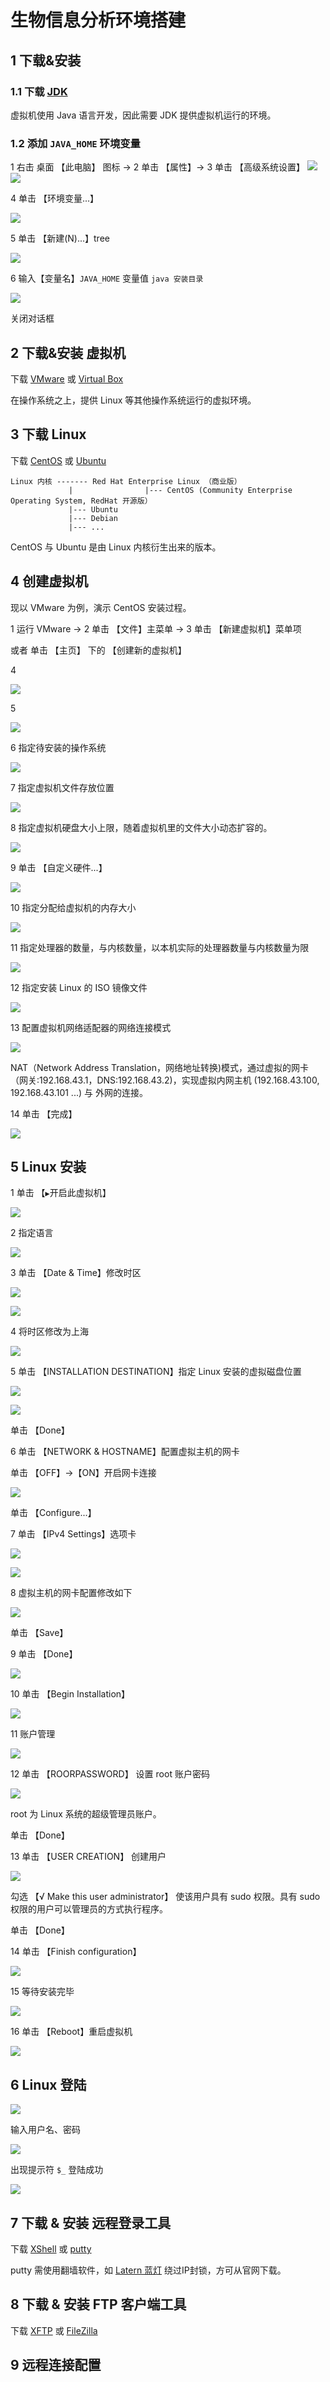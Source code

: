# 生物信息分析环境搭建

## 1 下载&安装 

### 1.1 下载 [JDK](https://www.oracle.com/technetwork/java/javase/downloads/jdk11-downloads-5066655.html)

虚拟机使用 Java 语言开发，因此需要 JDK 提供虚拟机运行的环境。

### 1.2 添加 `JAVA_HOME` 环境变量

1 右击 桌面 【此电脑】 图标 -> 2 单击 【属性】-> 3 单击 【高级系统设置】
<img src="https://github.com/QifengSun/bioinfomatics/blob/master/png/java_home_1.png">
![](https://github.com/QifengSun/bioinfomatics/tree/master/png/java_home_1.png)

4 单击 【环境变量...】

![](https://github.com/QifengSun/bioinfomatics/tree/master/png/java_home_2.png)

5 单击 【新建(N)...】tree

![](https://github.com/QifengSun/bioinfomatics/tree/master/png/java_home_3.png)

6 输入【变量名】`JAVA_HOME` 变量值 `java 安装目录`

![](https://github.com/QifengSun/bioinfomatics/tree/master/png/java_home_4.png)

关闭对话框

## 2 下载&安装 虚拟机

下载 [VMware](https://www.vmware.com/go/getworkstation-win) 或 [Virtual Box](https://www.virtualbox.org/wiki/Downloads)

在操作系统之上，提供 Linux 等其他操作系统运行的虚拟环境。


## 3 下载 Linux

下载 [CentOS](https://www.centos.org/) 或 [Ubuntu](https://www.ubuntu.com/download/desktop)

```
Linux 内核 ------- Red Hat Enterprise Linux （商业版）
             |                |--- CentOS (Community Enterprise Operating System, RedHat 开源版）
             |--- Ubuntu
             |--- Debian
             |--- ...
```

CentOS 与 Ubuntu 是由 Linux 内核衍生出来的版本。


## 4 创建虚拟机

现以 VMware 为例，演示 CentOS 安装过程。

1 运行 VMware -> 2 单击 【文件】主菜单 -> 3 单击 【新建虚拟机】菜单项 

  或者 单击 【主页】 下的 【创建新的虚拟机】


4

![](https://github.com/QifengSun/bioinfomatics/tree/master/png/vmware_1.png)


5

![](https://github.com/QifengSun/bioinfomatics/tree/master/png/vmware_2.png)


6 指定待安装的操作系统

![](https://github.com/QifengSun/bioinfomatics/tree/master/png/vmware_3.png)


7 指定虚拟机文件存放位置

![](https://github.com/QifengSun/bioinfomatics/tree/master/png/vmware_4.png)


8 指定虚拟机硬盘大小上限，随着虚拟机里的文件大小动态扩容的。

![](https://github.com/QifengSun/bioinfomatics/tree/master/png/vmware_5.png)


9 单击 【自定义硬件...】

![](https://github.com/QifengSun/bioinfomatics/tree/master/png/vmware_6.png)


10 指定分配给虚拟机的内存大小

![](https://github.com/QifengSun/bioinfomatics/tree/master/png/vmware_7.png)


11 指定处理器的数量，与内核数量，以本机实际的处理器数量与内核数量为限

![](https://github.com/QifengSun/bioinfomatics/tree/master/png/vmware_8.png)


12 指定安装 Linux 的 ISO 镜像文件

![](https://github.com/QifengSun/bioinfomatics/tree/master/png/vmware_9.png)


13 配置虚拟机网络适配器的网络连接模式

![](https://github.com/QifengSun/bioinfomatics/tree/master/png/vmware_10.png)

NAT（Network Address Translation，网络地址转换)模式，通过虚拟的网卡（网关:192.168.43.1，DNS:192.168.43.2)，实现虚拟内网主机 (192.168.43.100, 192.168.43.101 ...) 与 外网的连接。


14 单击 【完成】

![](https://github.com/QifengSun/bioinfomatics/tree/master/png/vmware_11.png)

## 5 Linux 安装

1 单击 【```▶```开启此虚拟机】

![](https://github.com/QifengSun/bioinfomatics/tree/master/png/CentOS_1.png)


2 指定语言

![](https://github.com/QifengSun/bioinfomatics/tree/master/png/CentOS_2.png)


3 单击 【Date & Time】修改时区

![](https://github.com/QifengSun/bioinfomatics/tree/master/png/CentOS_3.png)

![](https://github.com/QifengSun/bioinfomatics/tree/master/png/CentOS_4.png)


4 将时区修改为上海

![](https://github.com/QifengSun/bioinfomatics/tree/master/png/CentOS_5.png)


5 单击 【INSTALLATION DESTINATION】指定 Linux 安装的虚拟磁盘位置

![](https://github.com/QifengSun/bioinfomatics/tree/master/png/CentOS_6.png)

![](https://github.com/QifengSun/bioinfomatics/tree/master/png/CentOS_7.png)

单击 【Done】


6 单击 【NETWORK & HOSTNAME】配置虚拟主机的网卡

单击 【OFF】->【ON】开启网卡连接

![](https://github.com/QifengSun/bioinfomatics/tree/master/png/CentOS_8.png)


单击 【Configure...】


7 单击 【IPv4 Settings】选项卡 

![](https://github.com/QifengSun/bioinfomatics/tree/master/png/CentOS_9.png)

![](https://github.com/QifengSun/bioinfomatics/tree/master/png/CentOS_10.png)


8 虚拟主机的网卡配置修改如下

![](https://github.com/QifengSun/bioinfomatics/tree/master/png/CentOS_11.png)

单击 【Save】

9 单击 【Done】 

![](https://github.com/QifengSun/bioinfomatics/tree/master/png/CentOS_12.png)


10 单击 【Begin Installation】

![](https://github.com/QifengSun/bioinfomatics/tree/master/png/CentOS_13.png)


11 账户管理 

![](https://github.com/QifengSun/bioinfomatics/tree/master/png/CentOS_14.png)

12 单击 【ROORPASSWORD】 设置 root 账户密码

![](https://github.com/QifengSun/bioinfomatics/tree/master/png/CentOS_15.png)

root 为 Linux 系统的超级管理员账户。

单击 【Done】

13 单击 【USER CREATION】 创建用户

![](https://github.com/QifengSun/bioinfomatics/tree/master/png/CentOS_16.png)

勾选 【√ Make this user administrator】 使该用户具有 sudo 权限。具有 sudo 权限的用户可以管理员的方式执行程序。

单击 【Done】

14 单击 【Finish configuration】

![](https://github.com/QifengSun/bioinfomatics/tree/master/png/CentOS_17.png)


15 等待安装完毕

![](https://github.com/QifengSun/bioinfomatics/tree/master/png/CentOS_18.png)


16 单击 【Reboot】重启虚拟机

![](https://github.com/QifengSun/bioinfomatics/tree/master/png/CentOS_19.png)


## 6 Linux 登陆

![](https://github.com/QifengSun/bioinfomatics/tree/master/png/CentOS_20.png)


输入用户名、密码

![](https://github.com/QifengSun/bioinfomatics/tree/master/png/CentOS_21.png)


出现提示符 `$_` 登陆成功

![](https://github.com/QifengSun/bioinfomatics/tree/master/png/CentOS_22.png)

## 7 下载 & 安装 远程登录工具

下载 [XShell](https://www.netsarang.com/zh/xshell/) 或 [putty](http://www.putty.org/)

putty 需使用翻墙软件，如 [Latern 蓝灯](https://github.com/getlantern/lantern) 绕过IP封锁，方可从官网下载。

## 8 下载 & 安装 FTP 客户端工具

下载 [XFTP](https://www.netsarang.com/zh/xftp/) 或 [FileZilla](https://filezilla-project.org/)

## 9 远程连接配置


